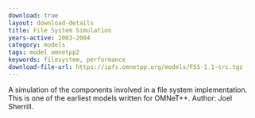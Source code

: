```yaml
---
download: true
layout: download-details
title: File System Simulation
years-active: 2003-2004
category: models
tags: model omnetpp2
keywords: filesystem, performance
download-file-url: https://ipfs.omnetpp.org/models/FSS-1.1-src.tgz
---
```


A simulation of the components involved in a file system implementation.
This is one of the earliest models written for OMNeT++.
Author: Joel Sherrill.
